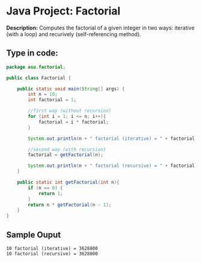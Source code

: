 # Java Project: Factorial

**Description:** Computes the factorial of a given integer in two ways: iterative \(with a loop\) and recurively \(self-referencing method\).

## Type in code:

```java
package asu.factorial;

public class Factorial {

    public static void main(String[] args) {
        int n = 10;
        int factorial = 1;

        //first way (without recursion)
        for (int i = 1; i <= n; i++){
            factorial = i * factorial;
        }

        System.out.println(n + " factorial (iterative) = " + factorial);

        //second way (with recursion)
        factorial = getFactorial(n);

        System.out.println(n + " factorial (recursive) = " + factorial);
    }

    public static int getFactorial(int n){
        if (n == 0) {
            return 1;
        } 
        return n * getFactorial(n - 1);
    }
}
```

## Sample Ouput

```text
10 factorial (iterative) = 3628800
10 factorial (recursive) = 3628800
```

